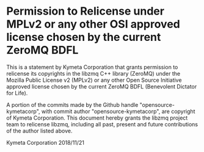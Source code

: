 # Permission to Relicense under MPLv2 or any other OSI approved license chosen by the current ZeroMQ BDFL

This is a statement by Kymeta Corporation
that grants permission to relicense its copyrights in the libzmq C++
library (ZeroMQ) under the Mozilla Public License v2 (MPLv2) or any other
Open Source Initiative approved license chosen by the current ZeroMQ
BDFL (Benevolent Dictator for Life).

A portion of the commits made by the Github handle "opensource-kymetacorp", with
commit author "opensource-kymetacorp", are copyright of Kymeta Corporation.
This document hereby grants the libzmq project team to relicense libzmq,
including all past, present and future contributions of the author listed above.

Kymeta Corporation
2018/11/21
